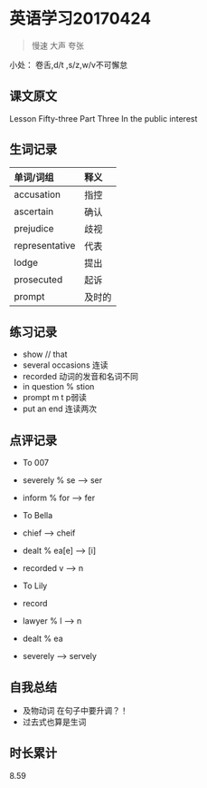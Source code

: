 # 英语学习20170424

> 慢速 大声 夸张

小处： 卷舌,d/t ,s/z,w/v不可懈怠

## 课文原文

Lesson Fifty-three   Part Three   In the public interest


## 生词记录
| 单词/词组 | 释义  |
| :-----| :------|
| accusation | 指控 |
| ascertain | 确认 |
| prejudice | 歧视 |
| representative | 代表 |
| lodge | 提出 |
| prosecuted | 起诉 |
| prompt | 及时的 |

## 练习记录
* show // that
* several occasions 连读
* recorded 动词的发音和名词不同
* in question  %  stion
* prompt  m  t    p弱读
* put an end  连读两次

## 点评记录
* To 007
 * severely % se --> ser
 * inform   % for --> fer

* To Bella
 * chief --> cheif
 * dealt % ea[e] --> [i]
 * recorded  v --> n

* To Lily
 * record 
 * lawyer % l --> n
 * dealt % ea
 * severely --> servely
  
## 自我总结
* 及物动词 在句子中要升调？！
* 过去式也算是生词

## 时长累计
8.59
